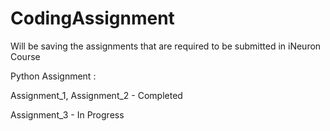 # CodingAssignment
Will be saving the assignments that are required to be submitted in iNeuron Course

Python Assignment :

Assignment_1, Assignment_2 - Completed

Assignment_3 - In Progress

